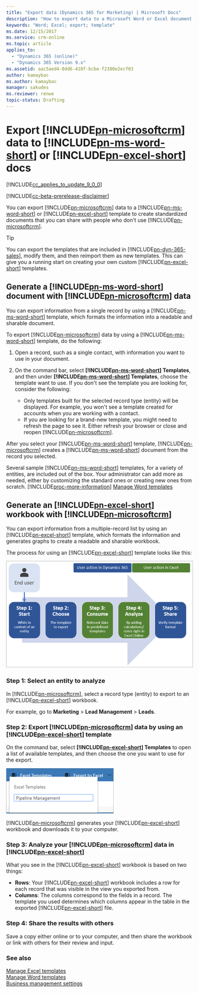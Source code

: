 ```yaml
---
title: "Export data (Dynamics 365 for Marketing) | Microsoft Docs"
description: "How to export data to a Microsoft Word or Excel document from Dynamics 365 for Marketing"
keywords: "Word; Excel; export; template"
ms.date: 12/15/2017
ms.service: crm-online
ms.topic: article
applies_to:
  - "Dynamics 365 (online)"
  - "Dynamics 365 Version 9.x"
ms.assetid: aac5aed4-0dd6-418f-bcbe-f2380e2ecf03
author: kamaybac
ms.author: kamaybac
manager: sakudes
ms.reviewer: renwe
topic-status: Drafting
---
```


# Export [!INCLUDE[pn-microsoftcrm](../includes/pn-dynamics-365.md)] data to [!INCLUDE[pn-ms-word-short](../includes/pn-ms-word-short.md)] or [!INCLUDE[pn-excel-short](../includes/pn-excel-short.md)] docs

[!INCLUDE[cc_applies_to_update_9_0_0](../includes/cc_applies_to_update_9_0_0.md)]

[!INCLUDE[cc-beta-prerelease-disclaimer](../includes/cc-beta-prerelease-disclaimer.md)]

You can export [!INCLUDE[pn-microsoftcrm](../includes/pn-dynamics-365.md)] data to a [!INCLUDE[pn-ms-word-short](../includes/pn-ms-word-short.md)] or [!INCLUDE[pn-excel-short](../includes/pn-excel-short.md)] template to create standardized documents that you can share with people who don't use [!INCLUDE[pn-microsoftcrm](../includes/pn-dynamics-365.md)].

> [!TIP]
> You can export the templates that are included in [!INCLUDE[pn-dyn-365-sales](../includes/pn-dyn-365-sales.md)], modify them, and then reimport them as new templates. This can give you a running start on creating your own custom [!INCLUDE[pn-excel-short](../includes/pn-excel-short.md)] templates.

## Generate a [!INCLUDE[pn-ms-word-short](../includes/pn-ms-word-short.md)] document with [!INCLUDE[pn-microsoftcrm](../includes/pn-dynamics-365.md)] data

You can export information from a single record by using a [!INCLUDE[pn-ms-word-short](../includes/pn-ms-word-short.md)] template, which formats the information into a readable and sharable document.

To export [!INCLUDE[pn-microsoftcrm](../includes/pn-dynamics-365.md)] data by using a [!INCLUDE[pn-ms-word-short](../includes/pn-ms-word-short.md)] template, do the following:

1. Open a record, such as a single contact, with information you want to use in your document.

1. On the command bar, select **[!INCLUDE[pn-ms-word-short](../includes/pn-ms-word-short.md)] Templates**, and then under **[!INCLUDE[pn-ms-word-short](../includes/pn-ms-word-short.md)] Templates**, choose the template want to use. If you don't see the template you are looking for, consider the following:
    - Only templates built for the selected record type (entity) will be displayed. For example, you won't see a template created for accounts when you are working with a contact.
    - If you are looking for a brand-new template, you might need to refresh the page to see it. Either refresh your browser or close and reopen [!INCLUDE[pn-microsoftcrm](../includes/pn-dynamics-365.md)].

After you select your [!INCLUDE[pn-ms-word-short](../includes/pn-ms-word-short.md)] template, [!INCLUDE[pn-microsoftcrm](../includes/pn-dynamics-365.md)] creates a [!INCLUDE[pn-ms-word-short](../includes/pn-ms-word-short.md)] document from the record you selected.

Several sample [!INCLUDE[pn-ms-word-short](../includes/pn-ms-word-short.md)] templates, for a variety of entities, are included out of the box. Your administrator can add more as needed, either by customizing the standard ones or creating new ones from scratch. [!INCLUDE[proc-more-information](../includes/proc-more-information.md)] [Manage Word templates](manage-word-templates.md)

## Generate an [!INCLUDE[pn-excel-short](../includes/pn-excel-short.md)] workbook with [!INCLUDE[pn-microsoftcrm](../includes/pn-dynamics-365.md)]

You can export information from a multiple-record list by using an [!INCLUDE[pn-excel-short](../includes/pn-excel-short.md)] template, which formats the information and generates graphs to create a readable and sharable workbook.

The process for using an [!INCLUDE[pn-excel-short](../includes/pn-excel-short.md)] template looks like this:

![The process for using an Excel template](media/excel-process-ill.png "The process for using an Excel template")

### Step 1: Select an entity to analyze

In [!INCLUDE[pn-microsoftcrm](../includes/pn-dynamics-365.md)], select a record type (entity) to export to an [!INCLUDE[pn-excel-short](../includes/pn-excel-short.md)] workbook.

For example, go to **Marketing** &gt; **Lead Management** &gt; **Leads**.

### Step 2: Export [!INCLUDE[pn-microsoftcrm](../includes/pn-dynamics-365.md)] data by using an [!INCLUDE[pn-excel-short](../includes/pn-excel-short.md)] template

On the command bar, select **[!INCLUDE[pn-excel-short](../includes/pn-excel-short.md)] Templates** to open a list of available templates, and then choose the one you want to use for the export.

![Choose an Excel template to export to](media/export-choose-excel-template.png "Choose an Excel template to export to")

[!INCLUDE[pn-microsoftcrm](../includes/pn-dynamics-365.md)] generates your [!INCLUDE[pn-excel-short](../includes/pn-excel-short.md)] workbook and downloads it to your computer.

### Step 3: Analyze your [!INCLUDE[pn-microsoftcrm](../includes/pn-dynamics-365.md)] data in [!INCLUDE[pn-excel-short](../includes/pn-excel-short.md)]

What you see in the [!INCLUDE[pn-excel-short](../includes/pn-excel-short.md)] workbook is based on two things:

- **Rows**: Your [!INCLUDE[pn-excel-short](../includes/pn-excel-short.md)] workbook includes a row for each record that was visible in the view you exported from.
- **Columns**: The columns correspond to the fields in a record. The template you used determines which columns appear in the table in the exported [!INCLUDE[pn-excel-short](../includes/pn-excel-short.md)] file.

### Step 4: Share the results with others

Save a copy either online or to your computer, and then share the workbook or link with others for their review and input.

### See also

[Manage Excel templates](manage-excel-templates.md)  
[Manage Word templates](manage-word-templates.md)  
[Business management settings](business-management-settings.md)